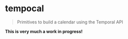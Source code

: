 # tempocal

> Primitives to build a calendar using the Temporal API

**This is very much a work in progress!**
